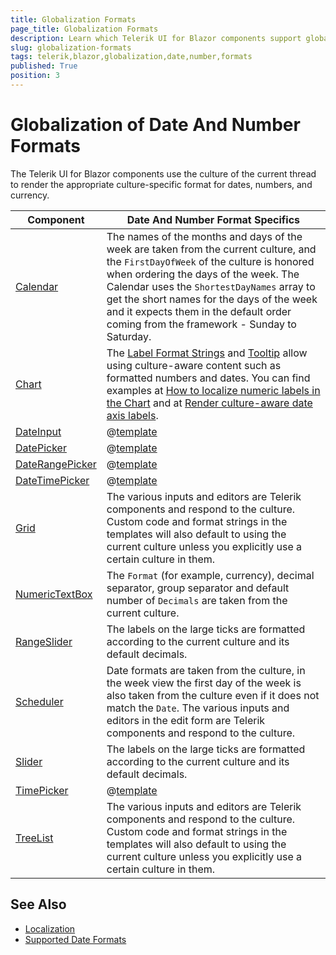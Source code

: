 ```yaml
---
title: Globalization Formats
page_title: Globalization Formats
description: Learn which Telerik UI for Blazor components support globalization of date and number formats.
slug: globalization-formats
tags: telerik,blazor,globalization,date,number,formats
published: True
position: 3
---
```


# Globalization of Date And Number Formats

The Telerik UI for Blazor components use the culture of the current thread to render the appropriate culture-specific format for dates, numbers, and currency.

| Component | Date And Number Format Specifics |
|---|---|
| [Calendar](https://demos.telerik.com/blazor-ui/calendar/globalization) | The names of the months and days of the week are taken from the current culture, and the `FirstDayOfWeek` of the culture is honored when ordering the days of the week. The Calendar uses the  `ShortestDayNames` array to get the short names for the days of the week and it expects them in the default order coming from the framework - Sunday to Saturday. |
| [Chart](https://demos.telerik.com/blazor-ui/chart/globalization) | The [Label Format Strings](slug:components/chart/label-template-format) and [Tooltip](slug:chart-tooltip-overview) allow using culture-aware content such as formatted numbers and dates. You can find examples at [How to localize numeric labels in the Chart](slug:chart-kb-localized-numeric-labels) and at [Render culture-aware date axis labels](https://feedback.telerik.com/blazor/1629173-render-culture-aware-labels-on-the-date-axis). |
| [DateInput](https://demos.telerik.com/blazor-ui/dateinput/globalization) | @[template](/_contentTemplates/common/general-info.md#date-format-per-culture) |
| [DatePicker](https://demos.telerik.com/blazor-ui/datepicker/globalization) | @[template](/_contentTemplates/common/general-info.md#date-format-per-culture) |
| [DateRangePicker](https://demos.telerik.com/blazor-ui/daterangepicker/globalization) | @[template](/_contentTemplates/common/general-info.md#date-format-per-culture) |
| [DateTimePicker](https://demos.telerik.com/blazor-ui/datetimepicker/globalization) | @[template](/_contentTemplates/common/general-info.md#date-format-per-culture) |
| [Grid](https://demos.telerik.com/blazor-ui/grid/globalization) | The various inputs and editors are Telerik components and respond to the culture. Custom code and format strings in the templates will also default to using the current culture unless you explicitly use a certain culture in them. |
| [NumericTextBox](https://demos.telerik.com/blazor-ui/numerictextbox/globalization) | The `Format` (for example, currency), decimal separator, group separator and default number of `Decimals` are taken from the current culture. |
| [RangeSlider](https://demos.telerik.com/blazor-ui/rangeslider/globalization) | The labels on the large ticks are formatted according to the current culture and its default decimals. |
| [Scheduler](https://demos.telerik.com/blazor-ui/scheduler/globalization) | Date formats are taken from the culture, in the week view the first day of the week is also taken from the culture even if it does not match the `Date`. The various inputs and editors in the edit form are Telerik components and respond to the culture. |
| [Slider](https://demos.telerik.com/blazor-ui/slider/globalization) | The labels on the large ticks are formatted according to the current culture and its default decimals. |
| [TimePicker](https://demos.telerik.com/blazor-ui/timepicker/globalization) | @[template](/_contentTemplates/common/general-info.md#date-format-per-culture) |
| [TreeList](https://demos.telerik.com/blazor-ui/treelist/globalization) | The various inputs and editors are Telerik components and respond to the culture. Custom code and format strings in the templates will also default to using the current culture unless you explicitly use a certain culture in them. |

## See Also

* [Localization](slug:globalization-localization)
* [Supported Date Formats](slug:components/dateinput/supported-formats)
